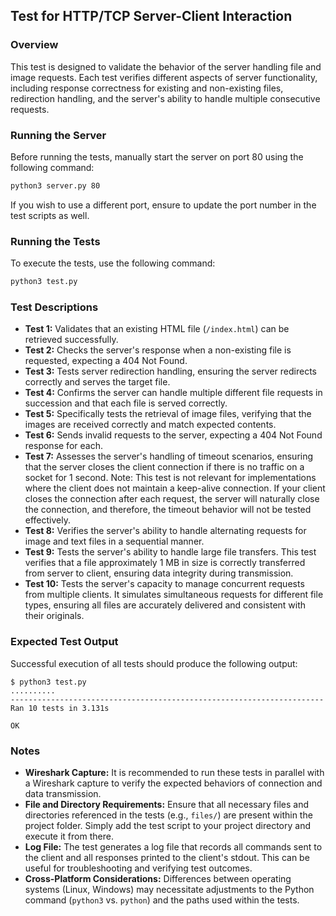 
## Test for HTTP/TCP Server-Client Interaction

### Overview
This test is designed to validate the behavior of the server handling file and image requests. Each test verifies different aspects of server functionality, including response correctness for existing and non-existing files, redirection handling, and the server's ability to handle multiple consecutive requests.

### Running the Server
Before running the tests, manually start the server on port 80 using the following command:

```bash
python3 server.py 80
```

If you wish to use a different port, ensure to update the port number in the test scripts as well.

### Running the Tests
To execute the tests, use the following command:

```bash
python3 test.py
```

### Test Descriptions
- **Test 1:** Validates that an existing HTML file (`/index.html`) can be retrieved successfully.
- **Test 2:** Checks the server's response when a non-existing file is requested, expecting a 404 Not Found.
- **Test 3:** Tests server redirection handling, ensuring the server redirects correctly and serves the target file.
- **Test 4:** Confirms the server can handle multiple different file requests in succession and that each file is served correctly.
- **Test 5:** Specifically tests the retrieval of image files, verifying that the images are received correctly and match expected contents.
- **Test 6:** Sends invalid requests to the server, expecting a 404 Not Found response for each.
- **Test 7:** Assesses the server's handling of timeout scenarios, ensuring that the server closes the client connection if there is no traffic on a socket for 1 second. Note: This test is not relevant for implementations where the client does not maintain a keep-alive connection. If your client closes the connection after each request, the server will naturally close the connection, and therefore, the timeout behavior will not be tested effectively.
- **Test 8:** Verifies the server's ability to handle alternating requests for image and text files in a sequential manner.
- **Test 9:** Tests the server's ability to handle large file transfers. This test verifies that a file approximately 1 MB in size is correctly transferred from server to client, ensuring data integrity during transmission.
- **Test 10:** Tests the server's capacity to manage concurrent requests from multiple clients. It simulates simultaneous requests for different file types, ensuring all files are accurately delivered and consistent with their originals.



### Expected Test Output
Successful execution of all tests should produce the following output:

```
$ python3 test.py
..........
----------------------------------------------------------------------
Ran 10 tests in 3.131s

OK
```

### Notes
- **Wireshark Capture:** It is recommended to run these tests in parallel with a Wireshark capture to verify the expected behaviors of connection and data transmission.
- **File and Directory Requirements:** Ensure that all necessary files and directories referenced in the tests (e.g., `files/`) are present within the project folder. Simply add the test script to your project directory and execute it from there.
- **Log File:** The test generates a log file that records all commands sent to the client and all responses printed to the client's stdout. This can be useful for troubleshooting and verifying test outcomes.
- **Cross-Platform Considerations:** Differences between operating systems (Linux, Windows) may necessitate adjustments to the Python command (`python3` vs. `python`) and the paths used within the tests.
